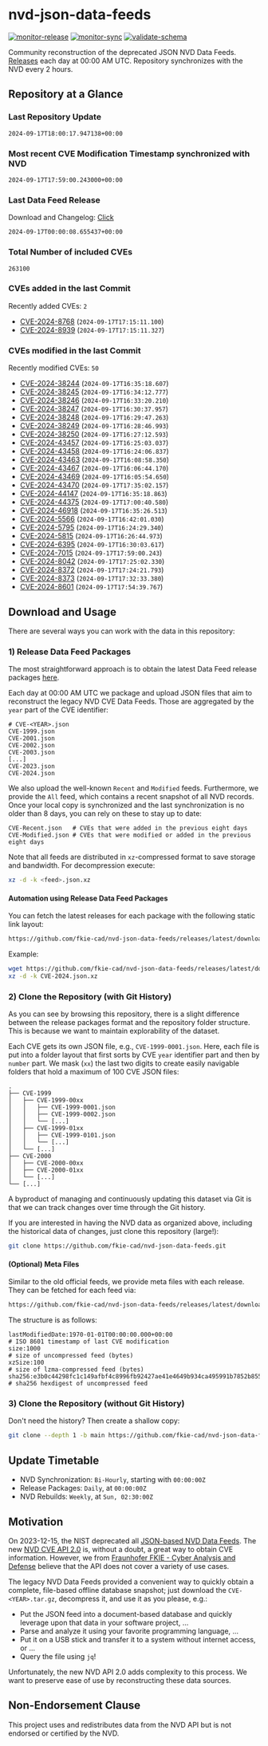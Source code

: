 # nvd-json-data-feeds

[![monitor-release](https://github.com/fkie-cad/nvd-json-data-feeds/actions/workflows/monitor_release.yml/badge.svg)](https://github.com/fkie-cad/nvd-json-data-feeds/actions/workflows/monitor_release.yml)
[![monitor-sync](https://github.com/fkie-cad/nvd-json-data-feeds/actions/workflows/monitor_sync.yml/badge.svg)](https://github.com/fkie-cad/nvd-json-data-feeds/actions/workflows/monitor_sync.yml)
[![validate-schema](https://github.com/fkie-cad/nvd-json-data-feeds/actions/workflows/validate_schema.yml/badge.svg)](https://github.com/fkie-cad/nvd-json-data-feeds/actions/workflows/validate_schema.yml)

Community reconstruction of the deprecated JSON NVD Data Feeds.
[Releases](https://github.com/fkie-cad/nvd-json-data-feeds/releases/latest) each day at 00:00 AM UTC.
Repository synchronizes with the NVD every 2 hours.

## Repository at a Glance

### Last Repository Update

```plain
2024-09-17T18:00:17.947138+00:00
```

### Most recent CVE Modification Timestamp synchronized with NVD

```plain
2024-09-17T17:59:00.243000+00:00
```

### Last Data Feed Release

Download and Changelog: [Click](https://github.com/fkie-cad/nvd-json-data-feeds/releases/latest)

```plain
2024-09-17T00:00:08.655437+00:00
```

### Total Number of included CVEs

```plain
263100
```

### CVEs added in the last Commit

Recently added CVEs: `2`

- [CVE-2024-8768](CVE-2024/CVE-2024-87xx/CVE-2024-8768.json) (`2024-09-17T17:15:11.100`)
- [CVE-2024-8939](CVE-2024/CVE-2024-89xx/CVE-2024-8939.json) (`2024-09-17T17:15:11.327`)


### CVEs modified in the last Commit

Recently modified CVEs: `50`

- [CVE-2024-38244](CVE-2024/CVE-2024-382xx/CVE-2024-38244.json) (`2024-09-17T16:35:18.607`)
- [CVE-2024-38245](CVE-2024/CVE-2024-382xx/CVE-2024-38245.json) (`2024-09-17T16:34:12.777`)
- [CVE-2024-38246](CVE-2024/CVE-2024-382xx/CVE-2024-38246.json) (`2024-09-17T16:33:20.210`)
- [CVE-2024-38247](CVE-2024/CVE-2024-382xx/CVE-2024-38247.json) (`2024-09-17T16:30:37.957`)
- [CVE-2024-38248](CVE-2024/CVE-2024-382xx/CVE-2024-38248.json) (`2024-09-17T16:29:47.263`)
- [CVE-2024-38249](CVE-2024/CVE-2024-382xx/CVE-2024-38249.json) (`2024-09-17T16:28:46.993`)
- [CVE-2024-38250](CVE-2024/CVE-2024-382xx/CVE-2024-38250.json) (`2024-09-17T16:27:12.593`)
- [CVE-2024-43457](CVE-2024/CVE-2024-434xx/CVE-2024-43457.json) (`2024-09-17T16:25:03.037`)
- [CVE-2024-43458](CVE-2024/CVE-2024-434xx/CVE-2024-43458.json) (`2024-09-17T16:24:06.837`)
- [CVE-2024-43463](CVE-2024/CVE-2024-434xx/CVE-2024-43463.json) (`2024-09-17T16:08:58.350`)
- [CVE-2024-43467](CVE-2024/CVE-2024-434xx/CVE-2024-43467.json) (`2024-09-17T16:06:44.170`)
- [CVE-2024-43469](CVE-2024/CVE-2024-434xx/CVE-2024-43469.json) (`2024-09-17T16:05:54.650`)
- [CVE-2024-43470](CVE-2024/CVE-2024-434xx/CVE-2024-43470.json) (`2024-09-17T17:35:02.157`)
- [CVE-2024-44147](CVE-2024/CVE-2024-441xx/CVE-2024-44147.json) (`2024-09-17T16:35:18.863`)
- [CVE-2024-44375](CVE-2024/CVE-2024-443xx/CVE-2024-44375.json) (`2024-09-17T17:00:40.580`)
- [CVE-2024-46918](CVE-2024/CVE-2024-469xx/CVE-2024-46918.json) (`2024-09-17T16:35:26.513`)
- [CVE-2024-5566](CVE-2024/CVE-2024-55xx/CVE-2024-5566.json) (`2024-09-17T16:42:01.030`)
- [CVE-2024-5795](CVE-2024/CVE-2024-57xx/CVE-2024-5795.json) (`2024-09-17T16:24:29.340`)
- [CVE-2024-5815](CVE-2024/CVE-2024-58xx/CVE-2024-5815.json) (`2024-09-17T16:26:44.973`)
- [CVE-2024-6395](CVE-2024/CVE-2024-63xx/CVE-2024-6395.json) (`2024-09-17T16:30:03.617`)
- [CVE-2024-7015](CVE-2024/CVE-2024-70xx/CVE-2024-7015.json) (`2024-09-17T17:59:00.243`)
- [CVE-2024-8042](CVE-2024/CVE-2024-80xx/CVE-2024-8042.json) (`2024-09-17T17:25:02.330`)
- [CVE-2024-8372](CVE-2024/CVE-2024-83xx/CVE-2024-8372.json) (`2024-09-17T17:24:21.793`)
- [CVE-2024-8373](CVE-2024/CVE-2024-83xx/CVE-2024-8373.json) (`2024-09-17T17:32:33.380`)
- [CVE-2024-8601](CVE-2024/CVE-2024-86xx/CVE-2024-8601.json) (`2024-09-17T17:54:39.767`)


## Download and Usage

There are several ways you can work with the data in this repository:

### 1) Release Data Feed Packages

The most straightforward approach is to obtain the latest Data Feed release packages [here](https://github.com/fkie-cad/nvd-json-data-feeds/releases/latest).

Each day at 00:00 AM UTC we package and upload JSON files that aim to reconstruct the legacy NVD CVE Data Feeds.
Those are aggregated by the `year` part of the CVE identifier:

```
# CVE-<YEAR>.json
CVE-1999.json
CVE-2001.json
CVE-2002.json
CVE-2003.json
[...]
CVE-2023.json
CVE-2024.json
```

We also upload the well-known `Recent` and `Modified` feeds.
Furthermore, we provide the `All` feed, which contains a recent snapshot of all NVD records.
Once your local copy is synchronized and the last synchronization is no older than 8 days, you can rely on these to stay up to date:

```plain
CVE-Recent.json   # CVEs that were added in the previous eight days
CVE-Modified.json # CVEs that were modified or added in the previous eight days
```

Note that all feeds are distributed in `xz`-compressed format to save storage and bandwidth.
For decompression execute:

```sh
xz -d -k <feed>.json.xz
```

#### Automation using Release Data Feed Packages

You can fetch the latest releases for each package with the following static link layout:

```sh
https://github.com/fkie-cad/nvd-json-data-feeds/releases/latest/download/CVE-<YEAR>.json.xz
```

Example:

```sh
wget https://github.com/fkie-cad/nvd-json-data-feeds/releases/latest/download/CVE-2024.json.xz
xz -d -k CVE-2024.json.xz
```

### 2) Clone the Repository (with Git History)

As you can see by browsing this repository, there is a slight difference between the release packages format and the repository folder structure.
This is because we want to maintain explorability of the dataset.

Each CVE gets its own JSON file, e.g., `CVE-1999-0001.json`.
Here, each file is put into a folder layout that first sorts by CVE `year` identifier part and then by `number` part.
We mask (`xx`) the last two digits to create easily navigable folders that hold a maximum of 100 CVE JSON files:

```plain
.
├── CVE-1999
│   ├── CVE-1999-00xx
│   │   ├── CVE-1999-0001.json
│   │   ├── CVE-1999-0002.json
│   │   └── [...]
│   ├── CVE-1999-01xx
│   │   ├── CVE-1999-0101.json
│   │   └── [...]
│   └── [...]
├── CVE-2000
│   ├── CVE-2000-00xx
│   ├── CVE-2000-01xx
│   └── [...]
└── [...]
```

A byproduct of managing and continuously updating this dataset via Git is that we can track changes over time through the Git history.

If you are interested in having the NVD data as organized above, including the historical data of changes, just clone this repository (large!):

```sh
git clone https://github.com/fkie-cad/nvd-json-data-feeds.git
```

#### (Optional) Meta Files

Similar to the old official feeds, we provide meta files with each release. They can be fetched for each feed via:

```sh
https://github.com/fkie-cad/nvd-json-data-feeds/releases/latest/download/CVE-<YEAR>.meta
```

The structure is as follows:

```plain
lastModifiedDate:1970-01-01T00:00:00.000+00:00                          # ISO 8601 timestamp of last CVE modification
size:1000                                                               # size of uncompressed feed (bytes)
xzSize:100                                                              # size of lzma-compressed feed (bytes)
sha256:e3b0c44298fc1c149afbf4c8996fb92427ae41e4649b934ca495991b7852b855 # sha256 hexdigest of uncompressed feed
```

### 3) Clone the Repository (without Git History)

Don't need the history? Then create a shallow copy:

```sh
git clone --depth 1 -b main https://github.com/fkie-cad/nvd-json-data-feeds.git
```


## Update Timetable

* NVD Synchronization: `Bi-Hourly`, starting with `00:00:00Z`
* Release Packages: `Daily`, at `00:00:00Z`
* NVD Rebuilds: `Weekly`, at `Sun, 02:30:00Z`


## Motivation

On 2023-12-15, the NIST deprecated all [JSON-based NVD Data Feeds](https://nvd.nist.gov/vuln/data-feeds#divRetirementBanner-1).
The new [NVD CVE API 2.0](https://nvd.nist.gov/developers/vulnerabilities) is, without a doubt, a great way to obtain CVE information.
However, we from [Fraunhofer FKIE - Cyber Analysis and Defense](https://www.fkie.fraunhofer.de/en/departments/cad.html) believe that the API does not cover a variety of use cases.

The legacy NVD Data Feeds provided a convenient way to quickly obtain a complete, file-based offline database snapshot; just download the `CVE-<YEAR>.tar.gz`, decompress it, and use it as you please, e.g.:

- Put the JSON feed into a document-based database and quickly leverage upon that data in your software project, ...
- Parse and analyze it using your favorite programming language, ...
- Put it on a USB stick and transfer it to a system without internet access, or ...
- Query the file using `jq`!

Unfortunately, the new NVD API 2.0 adds complexity to this process.
We want to preserve ease of use by reconstructing these data sources.

## Non-Endorsement Clause

This project uses and redistributes data from the NVD API but is not endorsed or certified by the NVD.